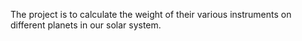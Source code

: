 The project is to calculate the weight of their various instruments on different planets in our solar system.